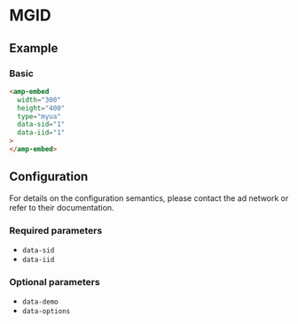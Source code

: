 <!---
Copyright 2019 The AMP HTML Authors. All Rights Reserved.

Licensed under the Apache License, Version 2.0 (the "License");
you may not use this file except in compliance with the License.
You may obtain a copy of the License at

      http://www.apache.org/licenses/LICENSE-2.0

Unless required by applicable law or agreed to in writing, software
distributed under the License is distributed on an "AS-IS" BASIS,
WITHOUT WARRANTIES OR CONDITIONS OF ANY KIND, either express or implied.
See the License for the specific language governing permissions and
limitations under the License.
-->

# MGID

## Example

### Basic

```html
<amp-embed
  width="300"
  height="400"
  type="myua"
  data-sid="1"
  data-iid="1"
>
</amp-embed>
```

## Configuration

For details on the configuration semantics, please contact the ad network or refer to their documentation.

### Required parameters

-   `data-sid`
-   `data-iid`

### Optional parameters

-   `data-demo`
-   `data-options`
